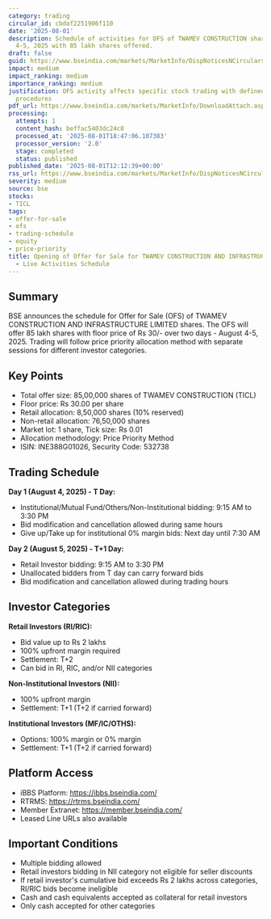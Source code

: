 ```yaml
---
category: trading
circular_id: cbdaf2251906f110
date: '2025-08-01'
description: Schedule of activities for OFS of TWAMEV CONSTRUCTION shares on August
  4-5, 2025 with 85 lakh shares offered.
draft: false
guid: https://www.bseindia.com/markets/MarketInfo/DispNoticesNCirculars.aspx?Noticeid={ACA7F112-0106-4B8B-B6B1-B6714FF62A4F}&noticeno=20250801-34&dt=08/01/2025&icount=34&totcount=80&flag=0
impact: medium
impact_ranking: medium
importance_ranking: medium
justification: OFS activity affects specific stock trading with defined schedule and
  procedures
pdf_url: https://www.bseindia.com/markets/MarketInfo/DownloadAttach.aspx?id=20250801-34&attachedId=
processing:
  attempts: 1
  content_hash: beffac5403dc24c8
  processed_at: '2025-08-01T18:47:06.107383'
  processor_version: '2.0'
  stage: completed
  status: published
published_date: '2025-08-01T12:12:39+00:00'
rss_url: https://www.bseindia.com/markets/MarketInfo/DispNoticesNCirculars.aspx?Noticeid={ACA7F112-0106-4B8B-B6B1-B6714FF62A4F}&noticeno=20250801-34&dt=08/01/2025&icount=34&totcount=80&flag=0
severity: medium
source: bse
stocks:
- TICL
tags:
- offer-for-sale
- ofs
- trading-schedule
- equity
- price-priority
title: Opening of Offer for Sale for TWAMEV CONSTRUCTION AND INFRASTRUCTURE LIMITED
  - Live Activities Schedule
---
```


## Summary

BSE announces the schedule for Offer for Sale (OFS) of TWAMEV CONSTRUCTION AND INFRASTRUCTURE LIMITED shares. The OFS will offer 85 lakh shares with floor price of Rs 30/- over two days - August 4-5, 2025. Trading will follow price priority allocation method with separate sessions for different investor categories.

## Key Points

- Total offer size: 85,00,000 shares of TWAMEV CONSTRUCTION (TICL)
- Floor price: Rs 30.00 per share
- Retail allocation: 8,50,000 shares (10% reserved)
- Non-retail allocation: 76,50,000 shares
- Market lot: 1 share, Tick size: Rs 0.01
- Allocation methodology: Price Priority Method
- ISIN: INE388G01026, Security Code: 532738

## Trading Schedule

**Day 1 (August 4, 2025) - T Day:**
- Institutional/Mutual Fund/Others/Non-Institutional bidding: 9:15 AM to 3:30 PM
- Bid modification and cancellation allowed during same hours
- Give up/Take up for institutional 0% margin bids: Next day until 7:30 AM

**Day 2 (August 5, 2025) - T+1 Day:**
- Retail Investor bidding: 9:15 AM to 3:30 PM
- Unallocated bidders from T day can carry forward bids
- Bid modification and cancellation allowed during trading hours

## Investor Categories

**Retail Investors (RI/RIC):**
- Bid value up to Rs 2 lakhs
- 100% upfront margin required
- Settlement: T+2
- Can bid in RI, RIC, and/or NII categories

**Non-Institutional Investors (NII):**
- 100% upfront margin
- Settlement: T+1 (T+2 if carried forward)

**Institutional Investors (MF/IC/OTHS):**
- Options: 100% margin or 0% margin
- Settlement: T+1 (T+2 if carried forward)

## Platform Access

- iBBS Platform: https://ibbs.bseindia.com/
- RTRMS: https://rtrms.bseindia.com/
- Member Extranet: https://member.bseindia.com/
- Leased Line URLs also available

## Important Conditions

- Multiple bidding allowed
- Retail investors bidding in NII category not eligible for seller discounts
- If retail investor's cumulative bid exceeds Rs 2 lakhs across categories, RI/RIC bids become ineligible
- Cash and cash equivalents accepted as collateral for retail investors
- Only cash accepted for other categories